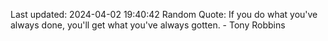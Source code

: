 Last updated: 2024-04-02 19:40:42
Random Quote: If you do what you've always done, you'll get what you've always gotten. - Tony Robbins